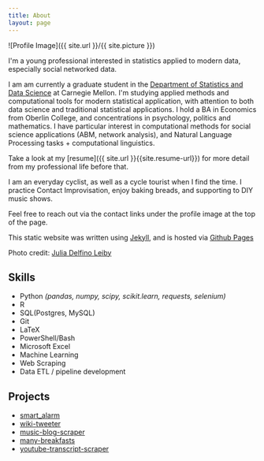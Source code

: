 ```yaml
---
title: About
layout: page
---
```

![Profile Image]({{ site.url }}/{{ site.picture }})


I'm a young professional interested in statistics applied to modern data, especially social networked data.

I am am currently a graduate student in the [Department of Statistics and Data Science](http://www.stat.cmu.edu/) at Carnegie Mellon. I'm studying applied methods and computational tools for modern statistical application, with attention to both data science and traditional statistical applications. I hold a BA in Economics from Oberlin College, and concentrations in psychology, politics and mathematics. I have particular interest in computational methods for social science applications (ABM, network analysis), and Natural Language Processing tasks + computational linguistics. 

Take a look at my [resume]({{ site.url }}{{site.resume-url}}) for more detail from my professional life before that.

I am an everyday cyclist, as well as a cycle tourist when I find the time. I practice Contact Improvisation, enjoy baking breads, and supporting to DIY music shows. 

Feel free to reach out via the contact links under the profile image at the top of the page. 

This static website was written using [Jekyll](https://jekyllrb.com), and is hosted via [Github Pages](https://pages.github.com/)

Photo credit: [Julia Delfino Leiby](http://julialeiby.com/)

<h2>Skills</h2>

<ul class="skill-list">
	<li>Python <i>(pandas, numpy, scipy, scikit.learn, requests, selenium)</i></li>
	<li>R</li>
	<li>SQL(Postgres, MySQL)</li>
	<li>Git</li>
	<li>LaTeX</li>
	<li>PowerShell/Bash</li>
	<li>Microsoft Excel</li>
	<li>Machine Learning</li>
	<li>Web Scraping</li>
	<li>Data ETL / pipeline development</li>
</ul>

<h2>Projects</h2>

<ul>
	<li><a href="https://github.com/follperson/smart_alarm">smart_alarm</a></li>
	<li><a href="https://github.com/follperson/wiki-tweeter">wiki-tweeter</a></li>
	<li><a href="https://github.com/follperson/music-blog-project">music-blog-scraper</a></li>
	<li><a href="https://github.com/follperson/breakfast-recipe-scraper">many-breakfasts</a></li>
	<li><a href="https://github.com/follperson/youtube-transcript-scraper">youtube-transcript-scraper</a></li>
</ul>

